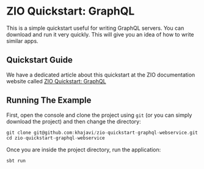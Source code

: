 # ZIO Quickstart: GraphQL

This is a simple quickstart useful for writing GraphQL servers. You can download and run it very quickly. This will give you an idea of how to write similar apps.

## Quickstart Guide

We have a dedicated article about this quickstart at the ZIO documentation website called [ZIO Quickstart: GraphQL](https://zio.dev/next/quickstarts/zio-quickstart-graphql-webservice)

## Running The Example

First, open the console and clone the project using `git` (or you can simply download the project) and then change the directory:

```scala
git clone git@github.com:khajavi/zio-quickstart-graphql-webservice.git 
cd zio-quickstart-graphql-webservice
```

Once you are inside the project directory, run the application:

```scala
sbt run
```
